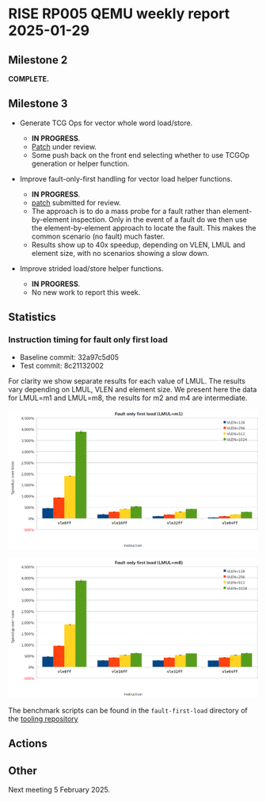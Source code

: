 # RISE RP005 QEMU weekly report 2025-01-29

## Milestone 2

**COMPLETE.**

## Milestone 3

- Generate TCG Ops for vector whole word load/store.
  - **IN PROGRESS**.
  - [Patch](https://lore.kernel.org/all/20250122164905.13615-1-paolo.savini@embecosm.com/) under review.
  - Some push back on the front end selecting whether to use TCGOp generation or helper function.

- Improve fault-only-first handling for vector load helper functions.
  - **IN PROGRESS**.
  - [patch](https://lore.kernel.org/all/20250129144435.82451-1-paolo.savini@embecosm.com/) submitted for review.
  - The approach is to do a mass probe for a fault rather than element-by-element inspection. Only in the event of a fault do we then use the element-by-element approach to locate the fault. This makes the common scenario (no fault) much faster.
  - Results show up to 40x speedup, depending on VLEN, LMUL and element size, with no scenarios showing a slow down.

- Improve strided load/store helper functions.
  - **IN PROGRESS**.
  - No new work to report this week.

## Statistics

### Instruction timing for fault only first load

- Baseline commit: 32a97c5d05
- Test commit: 8c21132002

For clarity we show separate results for each value of LMUL.  The results vary depending on LMUL, VLEN and element size.  We present here the data for LMUL=m1 and LMUL=m8, the results for m2 and m4 are intermediate.

![fault only first load speedups for LMUL=m1](images/20250129-fault-only-first-load-m1.png)

![fault only first load speedups for LMUL=m8](images/20250129-fault-only-first-load-m8.png)

The benchmark scripts can be found in the `fault-first-load` directory of the [tooling repository]()

## Actions

## Other

Next meeting 5 February 2025.
